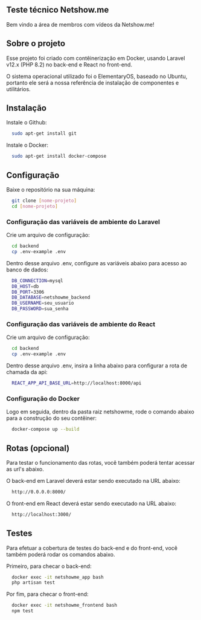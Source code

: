## Teste técnico Netshow.me

Bem vindo a área de membros com vídeos da Netshow.me!

## Sobre o projeto

Esse projeto foi criado com contêinerização em Docker, usando Laravel v12.x (PHP 8.2) no back-end e React no front-end.

O sistema operacional utilizado foi o ElementaryOS, baseado no Ubuntu, portanto ele será a nossa referência de instalação de componentes e utilitários.

## Instalação

Instale o Github:
```bash
  sudo apt-get install git
```

Instale o Docker:
```bash
  sudo apt-get install docker-compose
```

## Configuração 

Baixe o repositório na sua máquina:
```bash
  git clone [nome-projeto]
  cd [nome-projeto]
```

### Configuração das variáveis de ambiente do Laravel

Crie um arquivo de configuração:
```bash
  cd backend
  cp .env-example .env
```

Dentro desse arquivo .env, configure as variáveis abaixo para acesso ao banco de dados:
```bash
  DB_CONNECTION=mysql
  DB_HOST=db
  DB_PORT=3306
  DB_DATABASE=netshowme_backend
  DB_USERNAME=seu_usuario
  DB_PASSWORD=sua_senha
```

### Configuração das variáveis de ambiente do React

Crie um arquivo de configuração:
```bash
  cd backend
  cp .env-example .env
```

Dentro desse arquivo .env, insira a linha abaixo para configurar a rota de chamada da api:
```bash
  REACT_APP_API_BASE_URL=http://localhost:8000/api
```
### Configuração do Docker

Logo em seguida, dentro da pasta raiz netshowme, rode o comando abaixo para a construção do seu contêiner:
```bash
  docker-compose up --build
```

## Rotas (opcional)

Para testar o funcionamento das rotas, você também poderá tentar acessar as url's abaixo.

O back-end em Laravel deverá estar sendo executado na URL abaixo:
```bash
  http://0.0.0.0:8000/
``` 

O front-end em React deverá estar sendo executado na URL abaixo:
```bash
  http://localhost:3000/
```

## Testes 

Para efetuar a cobertura de testes do back-end e do front-end, você também poderá rodar os comandos abaixo.

Primeiro, para checar o back-end:
```bash
  docker exec -it netshowme_app bash
  php artisan test
```

Por fim, para checar o front-end:
```bash
  docker exec -it netshowme_frontend bash
  npm test
```